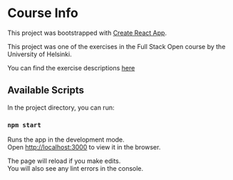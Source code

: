 # Course Info

This project was bootstrapped with [Create React App](https://github.com/facebook/create-react-app).

This project was one of the exercises in the Full Stack Open course by the University of Helsinki.

You can find the exercise descriptions [here](https://fullstackopen.com/en/part0/fundamentals_of_web_apps#exercises-0-1-0-6)

## Available Scripts

In the project directory, you can run:

### `npm start`

Runs the app in the development mode.\
Open [http://localhost:3000](http://localhost:3000) to view it in the browser.

The page will reload if you make edits.\
You will also see any lint errors in the console.
